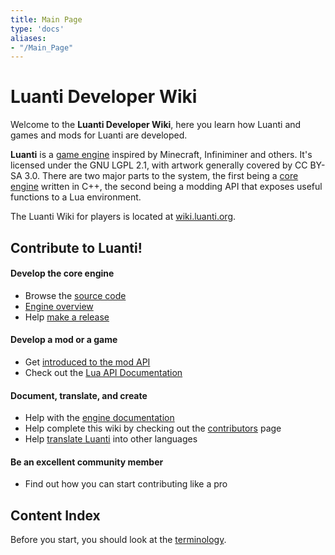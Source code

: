 ```yaml
---
title: Main Page
type: 'docs'
aliases:
- "/Main_Page"
---
```


# Luanti Developer Wiki

Welcome to the **Luanti Developer Wiki**, here you learn how Luanti and games and mods for Luanti are developed.

**Luanti** is a [game engine](https://en.wikipedia.org/wiki/Game_engine) inspired by Minecraft, Infiniminer and others. It's licensed under the GNU LGPL 2.1, with artwork generally covered by CC BY-SA 3.0. There are two major parts to the system, the first being a [core engine](/Engine/Structure "Engine structure") written in C++, the second being a modding API that exposes useful functions to a Lua environment.

The Luanti Wiki for players is located at [wiki.luanti.org](https://wiki.luanti.org/).

Contribute to Luanti!
---------------------

#### Develop the core engine
* Browse the [source code](https://github.com/minetest/minetest)
* [Engine overview](/Engine)
* Help [make a release](/Releasing_Luanti)

#### Develop a mod or a game
* Get [introduced to the mod API](/Modding_Intro)
* Check out the [Lua API Documentation](https://github.com/minetest/minetest/blob/master/doc/lua_api.md)

#### Document, translate, and create
* Help with the [engine documentation](/Engine)
* Help complete this wiki by checking out the [contributors](https://github.com/wsor4035/devwiki/graphs/contributors) page
* Help [translate Luanti](/Translation) into other languages

#### Be an excellent community member
* Find out how you can start contributing like a pro

Content Index
-------------

Before you start, you should look at the [terminology](/terminology).
